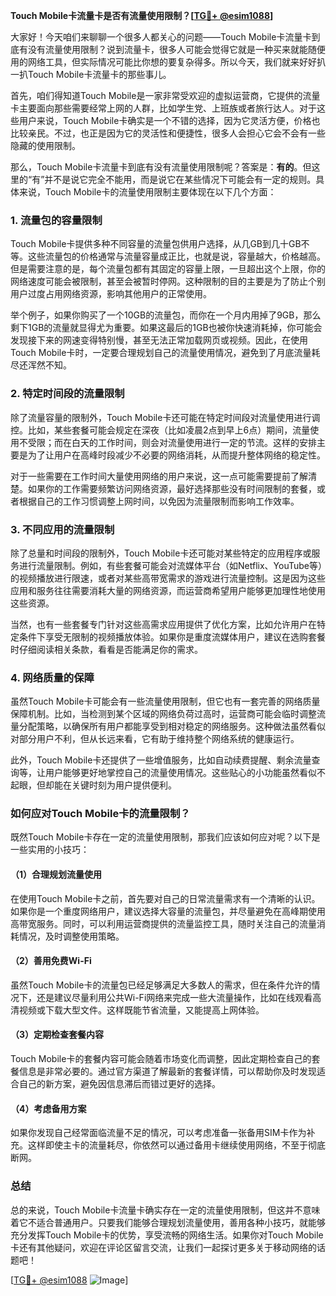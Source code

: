 **Touch Mobile卡流量卡是否有流量使用限制？[[TG💪+ @esim1088](https://t.me/s/esim1088)]**

大家好！今天咱们来聊聊一个很多人都关心的问题——Touch Mobile卡流量卡到底有没有流量使用限制？说到流量卡，很多人可能会觉得它就是一种买来就能随便用的网络工具，但实际情况可能比你想的要复杂得多。所以今天，我们就来好好扒一扒Touch Mobile卡流量卡的那些事儿。

首先，咱们得知道Touch Mobile是一家非常受欢迎的虚拟运营商，它提供的流量卡主要面向那些需要经常上网的人群，比如学生党、上班族或者旅行达人。对于这些用户来说，Touch Mobile卡确实是一个不错的选择，因为它灵活方便，价格也比较亲民。不过，也正是因为它的灵活性和便捷性，很多人会担心它会不会有一些隐藏的使用限制。

那么，Touch Mobile卡流量卡到底有没有流量使用限制呢？答案是：**有的**。但这里的“有”并不是说它完全不能用，而是说它在某些情况下可能会有一定的规则。具体来说，Touch Mobile卡的流量使用限制主要体现在以下几个方面：

### 1. 流量包的容量限制

Touch Mobile卡提供多种不同容量的流量包供用户选择，从几GB到几十GB不等。这些流量包的价格通常与流量容量成正比，也就是说，容量越大，价格越高。但是需要注意的是，每个流量包都有其固定的容量上限，一旦超出这个上限，你的网络速度可能会被限制，甚至会被暂时停网。这种限制的目的主要是为了防止个别用户过度占用网络资源，影响其他用户的正常使用。

举个例子，如果你购买了一个10GB的流量包，而你在一个月内用掉了9GB，那么剩下1GB的流量就显得尤为重要。如果这最后的1GB也被你快速消耗掉，你可能会发现接下来的网速变得特别慢，甚至无法正常加载网页或视频。因此，在使用Touch Mobile卡时，一定要合理规划自己的流量使用情况，避免到了月底流量耗尽还浑然不知。

### 2. 特定时间段的流量限制

除了流量容量的限制外，Touch Mobile卡还可能在特定时间段对流量使用进行调控。比如，某些套餐可能会规定在深夜（比如凌晨2点到早上6点）期间，流量使用不受限；而在白天的工作时间，则会对流量使用进行一定的节流。这样的安排主要是为了让用户在高峰时段减少不必要的网络消耗，从而提升整体网络的稳定性。

对于一些需要在工作时间大量使用网络的用户来说，这一点可能需要提前了解清楚。如果你的工作需要频繁访问网络资源，最好选择那些没有时间限制的套餐，或者根据自己的工作习惯调整上网时间，以免因为流量限制而影响工作效率。

### 3. 不同应用的流量限制

除了总量和时间段的限制外，Touch Mobile卡还可能对某些特定的应用程序或服务进行流量限制。例如，有些套餐可能会对流媒体平台（如Netflix、YouTube等）的视频播放进行限速，或者对某些高带宽需求的游戏进行流量控制。这是因为这些应用和服务往往需要消耗大量的网络资源，而运营商希望用户能够更加理性地使用这些资源。

当然，也有一些套餐专门针对这些高需求应用提供了优化方案，比如允许用户在特定条件下享受无限制的视频播放体验。如果你是重度流媒体用户，建议在选购套餐时仔细阅读相关条款，看看是否能满足你的需求。

### 4. 网络质量的保障

虽然Touch Mobile卡可能会有一些流量使用限制，但它也有一套完善的网络质量保障机制。比如，当检测到某个区域的网络负荷过高时，运营商可能会临时调整流量分配策略，以确保所有用户都能享受到相对稳定的网络服务。这种做法虽然看似对部分用户不利，但从长远来看，它有助于维持整个网络系统的健康运行。

此外，Touch Mobile卡还提供了一些增值服务，比如自动续费提醒、剩余流量查询等，让用户能够更好地掌控自己的流量使用情况。这些贴心的小功能虽然看似不起眼，但却能在关键时刻为用户提供便利。

### 如何应对Touch Mobile卡的流量限制？

既然Touch Mobile卡存在一定的流量使用限制，那我们应该如何应对呢？以下是一些实用的小技巧：

#### （1）合理规划流量使用

在使用Touch Mobile卡之前，首先要对自己的日常流量需求有一个清晰的认识。如果你是一个重度网络用户，建议选择大容量的流量包，并尽量避免在高峰期使用高带宽服务。同时，可以利用运营商提供的流量监控工具，随时关注自己的流量消耗情况，及时调整使用策略。

#### （2）善用免费Wi-Fi

虽然Touch Mobile卡的流量包已经足够满足大多数人的需求，但在条件允许的情况下，还是建议尽量利用公共Wi-Fi网络来完成一些大流量操作，比如在线观看高清视频或下载大型文件。这样既能节省流量，又能提高上网体验。

#### （3）定期检查套餐内容

Touch Mobile卡的套餐内容可能会随着市场变化而调整，因此定期检查自己的套餐信息是非常必要的。通过官方渠道了解最新的套餐详情，可以帮助你及时发现适合自己的新方案，避免因信息滞后而错过更好的选择。

#### （4）考虑备用方案

如果你发现自己经常面临流量不足的情况，可以考虑准备一张备用SIM卡作为补充。这样即使主卡的流量耗尽，你依然可以通过备用卡继续使用网络，不至于彻底断网。

### 总结

总的来说，Touch Mobile卡流量卡确实存在一定的流量使用限制，但这并不意味着它不适合普通用户。只要我们能够合理规划流量使用，善用各种小技巧，就能够充分发挥Touch Mobile卡的优势，享受流畅的网络生活。如果你对Touch Mobile卡还有其他疑问，欢迎在评论区留言交流，让我们一起探讨更多关于移动网络的话题吧！

[[TG💪+ @esim1088](https://t.me/s/esim1088) ![Image](https://i.postimg.cc/4NQfJmqS/Snipaste-2025-05-13-00-14-12.png)]